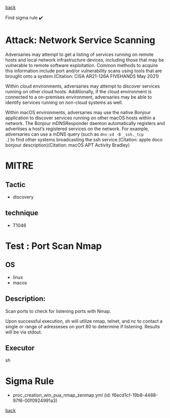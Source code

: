 
[back](../index.md)

Find sigma rule :heavy_check_mark: 

# Attack: Network Service Scanning 

Adversaries may attempt to get a listing of services running on remote hosts and local network infrastructure devices, including those that may be vulnerable to remote software exploitation. Common methods to acquire this information include port and/or vulnerability scans using tools that are brought onto a system.(Citation: CISA AR21-126A FIVEHANDS May 2021)   

Within cloud environments, adversaries may attempt to discover services running on other cloud hosts. Additionally, if the cloud environment is connected to a on-premises environment, adversaries may be able to identify services running on non-cloud systems as well.

Within macOS environments, adversaries may use the native Bonjour application to discover services running on other macOS hosts within a network. The Bonjour mDNSResponder daemon automatically registers and advertises a host’s registered services on the network. For example, adversaries can use a mDNS query (such as <code>dns-sd -B _ssh._tcp .</code>) to find other systems broadcasting the ssh service.(Citation: apple doco bonjour description)(Citation: macOS APT Activity Bradley)

# MITRE
## Tactic
  - discovery


## technique
  - T1046


# Test : Port Scan Nmap
## OS
  - linux
  - macos


## Description:
Scan ports to check for listening ports with Nmap.

Upon successful execution, sh will utilize nmap, telnet, and nc to contact a single or range of adresseses on port 80 to determine if listening. Results will be via stdout.


## Executor
sh

# Sigma Rule
 - proc_creation_win_pua_nmap_zenmap.yml (id: f6ecd1cf-19b8-4488-97f6-00f0924991a3)



[back](../index.md)
